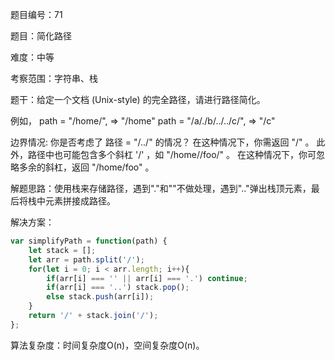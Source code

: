 题目编号：71

题目：简化路径

难度：中等

考察范围：字符串、栈

题干：给定一个文档 (Unix-style) 的完全路径，请进行路径简化。

例如，
path = "/home/", => "/home"
path = "/a/./b/../../c/", => "/c"

边界情况:
你是否考虑了 路径 = "/../" 的情况？
在这种情况下，你需返回 "/" 。
此外，路径中也可能包含多个斜杠 '/' ，如 "/home//foo/" 。
在这种情况下，你可忽略多余的斜杠，返回 "/home/foo" 。

解题思路：使用栈来存储路径，遇到"."和""不做处理，遇到".."弹出栈顶元素，最后将栈中元素拼接成路径。

解决方案：

```javascript
var simplifyPath = function(path) {
    let stack = [];
    let arr = path.split('/');
    for(let i = 0; i < arr.length; i++){
        if(arr[i] === '' || arr[i] === '.') continue;
        if(arr[i] === '..') stack.pop();
        else stack.push(arr[i]);
    }
    return '/' + stack.join('/');
};
```

算法复杂度：时间复杂度O(n)，空间复杂度O(n)。